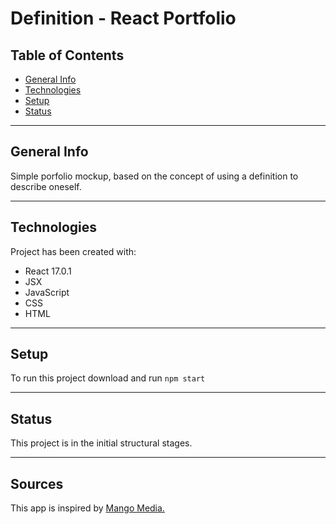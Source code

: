 # Definition - React Portfolio

## Table of Contents
- [General Info](###General-Info)
- [Technologies](#Technologies)
- [Setup](#Setup)
- [Status](#Status)
***

## General Info
Simple porfolio mockup, based on the concept of using a definition to describe oneself.
***

## Technologies
Project has been created with:
- React 17.0.1
- JSX
- JavaScript
- CSS
- HTML
***

## Setup
To run this project download and run `npm start`
***

## Status
This project is in the initial structural stages.
***

## Sources
This app is inspired by [Mango Media.](www.mango-media.edu)
